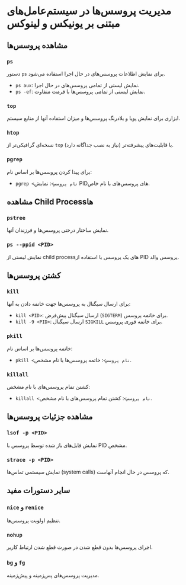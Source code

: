 # مدیریت پروسس‌ها در سیستم‌عامل‌های مبتنی بر یونیکس و لینوکس

## مشاهده پروسس‌ها

### `ps`
دستور `ps` برای نمایش اطلاعات پروسس‌های در حال اجرا استفاده می‌شود.
- `ps aux`: نمایش لیستی از تمامی پروسس‌های در حال اجرا.
- `ps -ef`: نمایش لیستی از تمامی پروسس‌ها با فرمت متفاوت.

### `top`
ابزاری برای نمایش پویا و بلادرنگ پروسس‌ها و میزان استفاده آنها از منابع سیستم.

### `htop`
نسخه‌ای گرافیکی‌تر از `top` با قابلیت‌های پیشرفته‌تر (نیاز به نصب جداگانه دارد).

### `pgrep`
برای پیدا کردن پروسس‌ها بر اساس نام:
- `pgrep <نام پروسس>`: نمایش PIDهای پروسس‌های با نام خاص.

## مشاهده Child Process‌ها

### `pstree`
نمایش ساختار درختی پروسس‌ها و فرزندان آنها.

### `ps --ppid <PID>`
نمایش لیستی از child process‌های یک پروسس با استفاده از PID پروسس والد.

## کشتن پروسس‌ها

### `kill`
برای ارسال سیگنال به پروسس‌ها جهت خاتمه دادن به آنها:
- `kill <PID>`: ارسال سیگنال پیش‌فرض (`SIGTERM`) برای خاتمه پروسس.
- `kill -9 <PID>`: ارسال سیگنال `SIGKILL` برای خاتمه فوری پروسس.

### `pkill`
خاتمه پروسس‌ها بر اساس نام:
- `pkill <نام پروسس>`: خاتمه پروسس‌ها با نام مشخص.

### `killall`
کشتن تمام پروسس‌های با نام مشخص:
- `killall <نام پروسس>`: کشتن تمام پروسس‌های با نام مشخص.

## مشاهده جزئیات پروسس‌ها

### `lsof -p <PID>`
نمایش فایل‌های باز شده توسط پروسس با PID مشخص.

### `strace -p <PID>`
نمایش سیستمی تماس‌ها (system calls) که پروسس در حال انجام آنهاست.

## سایر دستورات مفید

### `nice` و `renice`
تنظیم اولویت پروسس‌ها.

### `nohup`
اجرای پروسس‌ها بدون قطع شدن در صورت قطع شدن ارتباط کاربر.

### `bg` و `fg`
مدیریت پروسس‌های پس‌زمینه و پیش‌زمینه.
